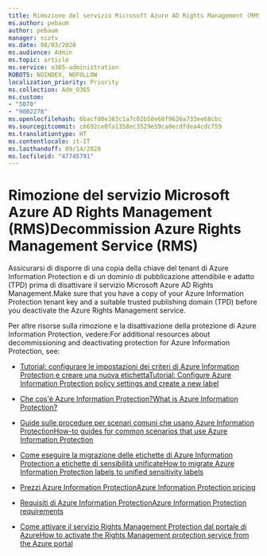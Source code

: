 ```yaml
---
title: Rimozione del servizio Microsoft Azure AD Rights Management (RMS)
ms.author: pebaum
author: pebaum
manager: scotv
ms.date: 08/03/2020
ms.audience: Admin
ms.topic: article
ms.service: o365-administration
ROBOTS: NOINDEX, NOFOLLOW
localization_priority: Priority
ms.collection: Adm_O365
ms.custom:
- "5070"
- "9002278"
ms.openlocfilehash: 6bacfd0e383c1a7c02b50e60f9626a733ee68cbc
ms.sourcegitcommit: c6692ce0fa1358ec3529e59ca0ecdfdea4cdc759
ms.translationtype: HT
ms.contentlocale: it-IT
ms.lasthandoff: 09/14/2020
ms.locfileid: "47745791"
---
```

# <a name="decommission-azure-rights-management-service-rms"></a><span data-ttu-id="cee9c-102">Rimozione del servizio Microsoft Azure AD Rights Management (RMS)</span><span class="sxs-lookup"><span data-stu-id="cee9c-102">Decommission Azure Rights Management Service (RMS)</span></span>

<span data-ttu-id="cee9c-103">Assicurarsi di disporre di una copia della chiave del tenant di Azure Information Protection e di un dominio di pubblicazione attendibile e adatto (TPD) prima di disattivare il servizio Microsoft Azure AD Rights Management.</span><span class="sxs-lookup"><span data-stu-id="cee9c-103">Make sure that you have a copy of your Azure Information Protection tenant key and a suitable trusted publishing domain (TPD) before you deactivate the Azure Rights Management service.</span></span>

<span data-ttu-id="cee9c-104">Per altre risorse sulla rimozione e la disattivazione della protezione di Azure Information Protection, vedere:</span><span class="sxs-lookup"><span data-stu-id="cee9c-104">For additional resources about decommissioning and deactivating protection for Azure Information Protection, see:</span></span>

- [<span data-ttu-id="cee9c-105">Tutorial: configurare le impostazioni dei criteri di Azure Information Protection e creare una nuova etichetta</span><span class="sxs-lookup"><span data-stu-id="cee9c-105">Tutorial: Configure Azure Information Protection policy settings and create a new label</span></span>](https://docs.microsoft.com/azure/information-protection/get-started/infoprotect-quick-start-tutorial)
- [<span data-ttu-id="cee9c-106">Che cos'è Azure Information Protection?</span><span class="sxs-lookup"><span data-stu-id="cee9c-106">What is Azure Information Protection?</span></span>](https://docs.microsoft.com/azure/information-protection/what-is-information-protection)
- [<span data-ttu-id="cee9c-107">Guide sulle procedure per scenari comuni che usano Azure Information Protection</span><span class="sxs-lookup"><span data-stu-id="cee9c-107">How-to guides for common scenarios that use Azure Information Protection</span></span>](https://docs.microsoft.com/azure/information-protection/how-to-guides)  
    
- [<span data-ttu-id="cee9c-108">Come eseguire la migrazione delle etichette di Azure Information Protection a etichette di sensibilità unificate</span><span class="sxs-lookup"><span data-stu-id="cee9c-108">How to migrate Azure Information Protection labels to unified sensitivity labels</span></span>](https://docs.microsoft.com/azure/information-protection/configure-policy-migrate-labels)  
    
- [<span data-ttu-id="cee9c-109">Prezzi Azure Information Protection</span><span class="sxs-lookup"><span data-stu-id="cee9c-109">Azure Information Protection pricing</span></span>](https://azure.microsoft.com/pricing/details/information-protection)  
    
- [<span data-ttu-id="cee9c-110">Requisiti di Azure Information Protection</span><span class="sxs-lookup"><span data-stu-id="cee9c-110">Azure Information Protection requirements</span></span>](https://docs.microsoft.com/azure/information-protection/get-started/requirements)  
    
- [<span data-ttu-id="cee9c-111">Come attivare il servizio Rights Management Protection dal portale di Azure</span><span class="sxs-lookup"><span data-stu-id="cee9c-111">How to activate the Rights Management protection service from the Azure portal</span></span>](https://docs.microsoft.com/azure/information-protection/deploy-use/activate-azure)